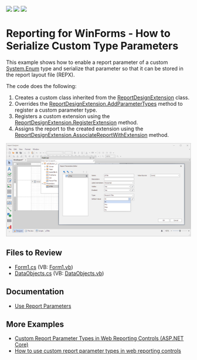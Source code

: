 <!-- default badges list -->
![](https://img.shields.io/endpoint?url=https://codecentral.devexpress.com/api/v1/VersionRange/128603236/23.1.3%2B)
[![](https://img.shields.io/badge/Open_in_DevExpress_Support_Center-FF7200?style=flat-square&logo=DevExpress&logoColor=white)](https://supportcenter.devexpress.com/ticket/details/E3186)
[![](https://img.shields.io/badge/📖_How_to_use_DevExpress_Examples-e9f6fc?style=flat-square)](https://docs.devexpress.com/GeneralInformation/403183)
<!-- default badges end -->
# Reporting for WinForms - How to Serialize Custom Type Parameters


This example shows how to enable a report parameter of a custom [System.Enum](https://learn.microsoft.com/en-us/dotnet/api/system.enum) type and serialize that parameter so that it can be stored in the report layout file (REPX).

The code does the following:

1. Creates a custom class inherited from the [ReportDesignExtension](https://docs.devexpress.com/XtraReports/DevExpress.XtraReports.Extensions.ReportDesignExtension) class.
2. Overrides the [ReportDesignExtension.AddParameterTypes](https://docs.devexpress.com/XtraReports/DevExpress.XtraReports.Extensions.ReportDesignExtension.AddParameterTypes(System.Collections.Generic.IDictionary-System.Type-System.String-)) method to register a custom parameter type.
3. Registers a custom extension using the [ReportDesignExtension.RegisterExtension](https://docs.devexpress.com/XtraReports/DevExpress.XtraReports.Extensions.ReportDesignExtension.RegisterExtension(DevExpress.XtraReports.Extensions.ReportDesignExtension-System.String)) method.
4. Assigns the report to the created extension using the [ReportDesignExtension.AssociateReportWithExtension](https://docs.devexpress.com/XtraReports/DevExpress.XtraReports.Extensions.ReportDesignExtension.AssociateReportWithExtension(DevExpress.XtraReports.UI.XtraReport-System.String)) method.

![Custom Type Parameter](Images/screenshot.png)

## Files to Review

- [Form1.cs](./CS/Form1.cs) (VB: [Form1.vb](./VB/Form1.vb))
- [DataObjects.cs](./CS/DataObjects.cs) (VB: [DataObjects.vb](./VB/DataObjects.vb))

## Documentation

- [Use Report Parameters](https://docs.devexpress.com/XtraReports/4812/detailed-guide-to-devexpress-reporting/use-report-parameters)

## More Examples

- [Custom Report Parameter Types in Web Reporting Controls (ASP.NET Core)](https://github.com/DevExpress-Examples/Reporting-Custom-Parameter-Editor-AspNet-Core)
- [How to use custom report parameter types in web reporting controls](https://github.com/DevExpress-Examples/Reporting-Custom-Parameter-Editor-Mvc)
